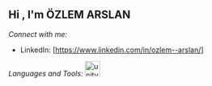 ## Hi , I'm ÖZLEM ARSLAN

*Connect with me:*
* LinkedIn: [https://www.linkedin.com/in/ozlem--arslan/]

*Languages and Tools:*
<img src="https://cdn0.iconfinder.com/data/icons/web-social-and-folder-icons/512/Unity_3D.png" alt="unity" width="30" height="30"/>
